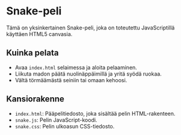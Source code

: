 # Snake-peli

Tämä on yksinkertainen Snake-peli, joka on toteutettu JavaScriptillä käyttäen HTML5 canvasia.

## Kuinka pelata
- Avaa `index.html` selaimessa ja aloita pelaaminen.
- Liikuta madon päätä nuolinäppäimillä ja yritä syödä ruokaa.
- Vältä törmäämästä seiniin tai omaan kehoosi.

## Kansiorakenne
- `index.html`: Pääpelitiedosto, joka sisältää pelin HTML-rakenteen.
- `snake.js`: Pelin JavaScript-koodi.
- `snake.css`: Pelin ulkoasun CSS-tiedosto.
